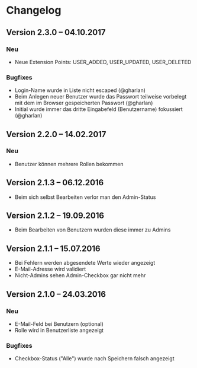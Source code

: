 Changelog
=========

Version 2.3.0 – 04.10.2017
--------------------------

### Neu

* Neue Extension Points: USER_ADDED, USER_UPDATED, USER_DELETED

### Bugfixes

* Login-Name wurde in Liste nicht escaped (@gharlan)
* Beim Anlegen neuer Benutzer wurde das Passwort teilweise vorbelegt mit dem im Browser gespeicherten Passwort (@gharlan)
* Initial wurde immer das dritte Eingabefeld (Benutzername) fokussiert (@gharlan)


Version 2.2.0 – 14.02.2017
--------------------------

### Neu

* Benutzer können mehrere Rollen bekommen


Version 2.1.3 – 06.12.2016
--------------------------

* Beim sich selbst Bearbeiten verlor man den Admin-Status


Version 2.1.2 – 19.09.2016
--------------------------

* Beim Bearbeiten von Benutzern wurden diese immer zu Admins


Version 2.1.1 – 15.07.2016
--------------------------

* Bei Fehlern werden abgesendete Werte wieder angezeigt
* E-Mail-Adresse wird validiert
* Nicht-Admins sehen Admin-Checkbox gar nicht mehr


Version 2.1.0 – 24.03.2016
--------------------------

### Neu

* E-Mail-Feld bei Benutzern (optional)
* Rolle wird in Benutzerliste angezeigt

### Bugfixes

* Checkbox-Status ("Alle") wurde nach Speichern falsch angezeigt
